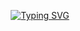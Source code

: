 <!-- ### Under Construction... For now -->

<!--
**OsmarGHz/OsmarGHz** is a ✨ _special_ ✨ repository because its `README.md` (this file) appears on your GitHub profile.

Here are some ideas to get you started:

- 🔭 I’m currently working on ...
- 🌱 I’m currently learning ...
- 👯 I’m looking to collaborate on ...
- 🤔 I’m looking for help with ...
- 💬 Ask me about ...
- 📫 How to reach me: ...
- 😄 Pronouns: ...
- ⚡ Fun fact: ...
-->

<!--
<p align="center">
  <a media="(prefers-color-scheme: dark)" href="https://git.io/typing-svg"><img src="https://readme-typing-svg.demolab.com?font=Fira+Code&pause=1000&color=F3F3F3&center=true&vCenter=true&width=435&lines=Welcome!;I'm+Osmar+Hernandez%2C+a+CS+Student" alt="Typing SVG" /></a>
</p>
<p align="center">
  <a media="(prefers-color-scheme: light)" href="https://git.io/typing-svg"><img src="https://readme-typing-svg.demolab.com?font=Fira+Code&pause=1000&color=0E0E0E&center=true&vCenter=true&width=435&lines=Welcome!;I'm+Osmar+Hernandez%2C+a+CS+Student" alt="Typing SVG" /></a>
</p>
-->

<p align="center">
  <a href="https://git.io/typing-svg">
    <picture>
      <source media="(prefers-color-scheme: light)" srcset="https://readme-typing-svg.demolab.com?font=Fira+Code&pause=1000&color=0E0E0E&center=true&vCenter=true&width=435&lines=Welcome!;I'm+Osmar+Hernandez%2C+a+CS+Student">
      <source media="(prefers-color-scheme: dark)" srcset="https://readme-typing-svg.demolab.com?font=Fira+Code&pause=1000&color=F3F3F3&center=true&vCenter=true&width=435&lines=Welcome!;I'm+Osmar+Hernandez%2C+a+CS+Student">
      <img alt="Typing SVG" src="https://readme-typing-svg.demolab.com?font=Fira+Code&pause=1000&color=0E0E0E&center=true&vCenter=true&width=435&lines=Welcome!;I'm+Osmar+Hernandez%2C+a+CS+Student">
    </picture>
  </a>
</p>

<!--
<picture>
  <source media="(prefers-color-scheme: dark)" srcset="https://user-images.githubusercontent.com/25423296/163456776-7f95b81a-f1ed-45f7-b7ab-8fa810d529fa.png">
  <source media="(prefers-color-scheme: light)" srcset="https://user-images.githubusercontent.com/25423296/163456779-a8556205-d0a5-45e2-ac17-42d089e3c3f8.png">
  <img alt="Shows an illustrated sun in light mode and a moon with stars in dark mode." src="https://user-images.githubusercontent.com/25423296/163456779-a8556205-d0a5-45e2-ac17-42d089e3c3f8.png">
</picture>
-->

<!-- https://readme-typing-svg.demolab.com/demo/?color=F3F3F3&center=true&vCenter=true&lines=Welcome!;I%27m+Osmar+Hernandez%2C+a+CS+Student -->
<!-- https://readme-typing-svg.demolab.com/demo/?color=0E0E0E&center=true&vCenter=true&lines=Welcome!;I%27m+Osmar+Hernandez%2C+a+CS+Student -->
